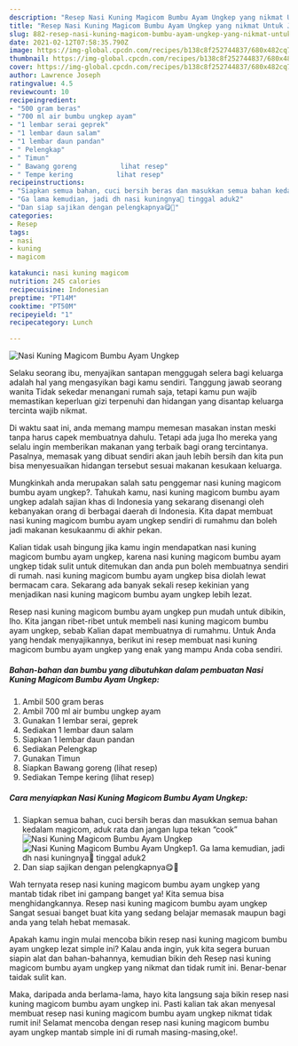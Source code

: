 ```yaml
---
description: "Resep Nasi Kuning Magicom Bumbu Ayam Ungkep yang nikmat Untuk Jualan"
title: "Resep Nasi Kuning Magicom Bumbu Ayam Ungkep yang nikmat Untuk Jualan"
slug: 882-resep-nasi-kuning-magicom-bumbu-ayam-ungkep-yang-nikmat-untuk-jualan
date: 2021-02-12T07:58:35.790Z
image: https://img-global.cpcdn.com/recipes/b138c8f252744837/680x482cq70/nasi-kuning-magicom-bumbu-ayam-ungkep-foto-resep-utama.jpg
thumbnail: https://img-global.cpcdn.com/recipes/b138c8f252744837/680x482cq70/nasi-kuning-magicom-bumbu-ayam-ungkep-foto-resep-utama.jpg
cover: https://img-global.cpcdn.com/recipes/b138c8f252744837/680x482cq70/nasi-kuning-magicom-bumbu-ayam-ungkep-foto-resep-utama.jpg
author: Lawrence Joseph
ratingvalue: 4.5
reviewcount: 10
recipeingredient:
- "500 gram beras"
- "700 ml air bumbu ungkep ayam"
- "1 lembar serai geprek"
- "1 lembar daun salam"
- "1 lembar daun pandan"
- " Pelengkap"
- " Timun"
- " Bawang goreng           lihat resep"
- " Tempe kering           lihat resep"
recipeinstructions:
- "Siapkan semua bahan, cuci bersih beras dan masukkan semua bahan kedalam magicom, aduk rata dan jangan lupa tekan “cook”"
- "Ga lama kemudian, jadi dh nasi kuningnya🥰 tinggal aduk2"
- "Dan siap sajikan dengan pelengkapnya😋🙏"
categories:
- Resep
tags:
- nasi
- kuning
- magicom

katakunci: nasi kuning magicom 
nutrition: 245 calories
recipecuisine: Indonesian
preptime: "PT14M"
cooktime: "PT50M"
recipeyield: "1"
recipecategory: Lunch

---
```



![Nasi Kuning Magicom Bumbu Ayam Ungkep](https://img-global.cpcdn.com/recipes/b138c8f252744837/680x482cq70/nasi-kuning-magicom-bumbu-ayam-ungkep-foto-resep-utama.jpg)

Selaku seorang ibu, menyajikan santapan menggugah selera bagi keluarga adalah hal yang mengasyikan bagi kamu sendiri. Tanggung jawab seorang  wanita Tidak sekedar menangani rumah saja, tetapi kamu pun wajib memastikan keperluan gizi terpenuhi dan hidangan yang disantap keluarga tercinta wajib nikmat.

Di waktu  saat ini, anda memang mampu memesan masakan instan meski tanpa harus capek membuatnya dahulu. Tetapi ada juga lho mereka yang selalu ingin memberikan makanan yang terbaik bagi orang tercintanya. Pasalnya, memasak yang dibuat sendiri akan jauh lebih bersih dan kita pun bisa menyesuaikan hidangan tersebut sesuai makanan kesukaan keluarga. 



Mungkinkah anda merupakan salah satu penggemar nasi kuning magicom bumbu ayam ungkep?. Tahukah kamu, nasi kuning magicom bumbu ayam ungkep adalah sajian khas di Indonesia yang sekarang disenangi oleh kebanyakan orang di berbagai daerah di Indonesia. Kita dapat membuat nasi kuning magicom bumbu ayam ungkep sendiri di rumahmu dan boleh jadi makanan kesukaanmu di akhir pekan.

Kalian tidak usah bingung jika kamu ingin mendapatkan nasi kuning magicom bumbu ayam ungkep, karena nasi kuning magicom bumbu ayam ungkep tidak sulit untuk ditemukan dan anda pun boleh membuatnya sendiri di rumah. nasi kuning magicom bumbu ayam ungkep bisa diolah lewat bermacam cara. Sekarang ada banyak sekali resep kekinian yang menjadikan nasi kuning magicom bumbu ayam ungkep lebih lezat.

Resep nasi kuning magicom bumbu ayam ungkep pun mudah untuk dibikin, lho. Kita jangan ribet-ribet untuk membeli nasi kuning magicom bumbu ayam ungkep, sebab Kalian dapat membuatnya di rumahmu. Untuk Anda yang hendak menyajikannya, berikut ini resep membuat nasi kuning magicom bumbu ayam ungkep yang enak yang mampu Anda coba sendiri.

<!--inarticleads1-->

##### Bahan-bahan dan bumbu yang dibutuhkan dalam pembuatan Nasi Kuning Magicom Bumbu Ayam Ungkep:

1. Ambil 500 gram beras
1. Ambil 700 ml air bumbu ungkep ayam
1. Gunakan 1 lembar serai, geprek
1. Sediakan 1 lembar daun salam
1. Siapkan 1 lembar daun pandan
1. Sediakan  Pelengkap
1. Gunakan  Timun
1. Siapkan  Bawang goreng           (lihat resep)
1. Sediakan  Tempe kering           (lihat resep)




<!--inarticleads2-->

##### Cara menyiapkan Nasi Kuning Magicom Bumbu Ayam Ungkep:

1. Siapkan semua bahan, cuci bersih beras dan masukkan semua bahan kedalam magicom, aduk rata dan jangan lupa tekan “cook”
<img src="https://img-global.cpcdn.com/steps/c9a2233694378099/160x128cq70/nasi-kuning-magicom-bumbu-ayam-ungkep-langkah-memasak-1-foto.jpg" alt="Nasi Kuning Magicom Bumbu Ayam Ungkep"><img src="https://img-global.cpcdn.com/steps/7b882e4fc65131a6/160x128cq70/nasi-kuning-magicom-bumbu-ayam-ungkep-langkah-memasak-1-foto.jpg" alt="Nasi Kuning Magicom Bumbu Ayam Ungkep">1. Ga lama kemudian, jadi dh nasi kuningnya🥰 tinggal aduk2
1. Dan siap sajikan dengan pelengkapnya😋🙏




Wah ternyata resep nasi kuning magicom bumbu ayam ungkep yang mantab tidak ribet ini gampang banget ya! Kita semua bisa menghidangkannya. Resep nasi kuning magicom bumbu ayam ungkep Sangat sesuai banget buat kita yang sedang belajar memasak maupun bagi anda yang telah hebat memasak.

Apakah kamu ingin mulai mencoba bikin resep nasi kuning magicom bumbu ayam ungkep lezat simple ini? Kalau anda ingin, yuk kita segera buruan siapin alat dan bahan-bahannya, kemudian bikin deh Resep nasi kuning magicom bumbu ayam ungkep yang nikmat dan tidak rumit ini. Benar-benar taidak sulit kan. 

Maka, daripada anda berlama-lama, hayo kita langsung saja bikin resep nasi kuning magicom bumbu ayam ungkep ini. Pasti kalian tak akan menyesal membuat resep nasi kuning magicom bumbu ayam ungkep nikmat tidak rumit ini! Selamat mencoba dengan resep nasi kuning magicom bumbu ayam ungkep mantab simple ini di rumah masing-masing,oke!.

